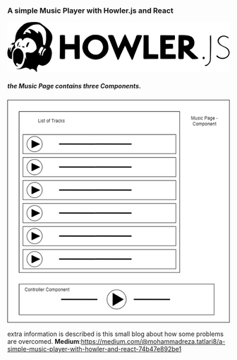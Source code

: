 ### A simple Music Player with Howler.js and React

![Alt text](public/HowlerJSName.png)

##### the Music Page contains three Components.

![Alt text](public/MusicPage.drawio.png)

extra information is described is this small blog about how some problems are overcomed.
__Medium__:https://medium.com/@mohammadreza.tatlari8/a-simple-music-player-with-howler-and-react-74b47e892be1





